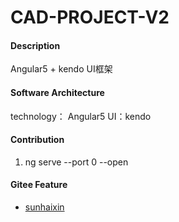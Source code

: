 # CAD-PROJECT-V2

#### Description

Angular5 + kendo UI框架

#### Software Architecture

technology： Angular5
UI：kendo

#### Contribution

1. ng serve --port 0 --open

#### Gitee Feature

- [sunhaixin](https://gitee.com/github-29425276/CAD-PROJECT-V2)